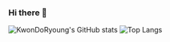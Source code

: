 ### Hi there 👋


![KwonDoRyoung's GitHub stats](https://github-readme-stats.vercel.app/api?username=KwonDoRyoung&theme=ambient_gradient&show_icons=true)
![Top Langs](https://github-readme-stats.vercel.app/api/top-langs/?username=KwonDoRyoung&layout=compact&theme=ambient_gradient)

<!--
**KwonDoRyoung/KwonDoRyoung** is a ✨ _special_ ✨ repository because its `README.md` (this file) appears on your GitHub profile.

Here are some ideas to get you started:

- 🔭 I’m currently working on ...
- 🌱 I’m currently learning ...
- 👯 I’m looking to collaborate on ...
- 🤔 I’m looking for help with ...
- 💬 Ask me about ...
- 📫 How to reach me: ...
- 😄 Pronouns: ...
- ⚡ Fun fact: ...
-->
